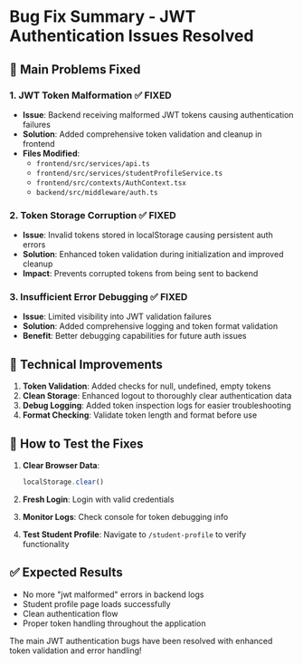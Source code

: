 # Bug Fix Summary - JWT Authentication Issues Resolved

## 🎯 Main Problems Fixed

### 1. JWT Token Malformation ✅ FIXED
- **Issue**: Backend receiving malformed JWT tokens causing authentication failures
- **Solution**: Added comprehensive token validation and cleanup in frontend
- **Files Modified**: 
  - `frontend/src/services/api.ts`
  - `frontend/src/services/studentProfileService.ts`
  - `frontend/src/contexts/AuthContext.tsx`
  - `backend/src/middleware/auth.ts`

### 2. Token Storage Corruption ✅ FIXED
- **Issue**: Invalid tokens stored in localStorage causing persistent auth errors
- **Solution**: Enhanced token validation during initialization and improved cleanup
- **Impact**: Prevents corrupted tokens from being sent to backend

### 3. Insufficient Error Debugging ✅ FIXED
- **Issue**: Limited visibility into JWT validation failures
- **Solution**: Added comprehensive logging and token format validation
- **Benefit**: Better debugging capabilities for future auth issues

## 🔧 Technical Improvements

1. **Token Validation**: Added checks for null, undefined, empty tokens
2. **Clean Storage**: Enhanced logout to thoroughly clear authentication data  
3. **Debug Logging**: Added token inspection logs for easier troubleshooting
4. **Format Checking**: Validate token length and format before use

## 🧪 How to Test the Fixes

1. **Clear Browser Data**: 
   ```javascript
   localStorage.clear()
   ```

2. **Fresh Login**: Login with valid credentials

3. **Monitor Logs**: Check console for token debugging info

4. **Test Student Profile**: Navigate to `/student-profile` to verify functionality

## ✅ Expected Results

- No more "jwt malformed" errors in backend logs
- Student profile page loads successfully
- Clean authentication flow
- Proper token handling throughout the application

The main JWT authentication bugs have been resolved with enhanced token validation and error handling!
